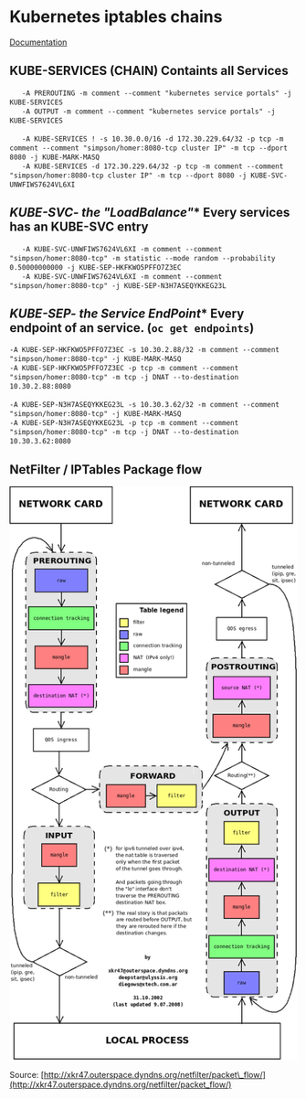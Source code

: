# Kubernetes iptables chains

[Documentation](https://kubernetes.io/docs/tasks/debug-application-cluster/debug-service/)

## **KUBE-SERVICES (CHAIN)** Containts all Services

```text
   -A PREROUTING -m comment --comment "kubernetes service portals" -j KUBE-SERVICES
   -A OUTPUT -m comment --comment "kubernetes service portals" -j KUBE-SERVICES

   -A KUBE-SERVICES ! -s 10.30.0.0/16 -d 172.30.229.64/32 -p tcp -m comment --comment "simpson/homer:8080-tcp cluster IP" -m tcp --dport 8080 -j KUBE-MARK-MASQ
   -A KUBE-SERVICES -d 172.30.229.64/32 -p tcp -m comment --comment "simpson/homer:8080-tcp cluster IP" -m tcp --dport 8080 -j KUBE-SVC-UNWFIWS7624VL6XI
```

## **KUBE-SVC-* the "LoadBalance"** Every services has an KUBE-SVC entry

```text
   -A KUBE-SVC-UNWFIWS7624VL6XI -m comment --comment "simpson/homer:8080-tcp" -m statistic --mode random --probability 0.50000000000 -j KUBE-SEP-HKFKWO5PFFO7Z3EC
   -A KUBE-SVC-UNWFIWS7624VL6XI -m comment --comment "simpson/homer:8080-tcp" -j KUBE-SEP-N3H7ASEQYKKEG23L
```

## **KUBE-SEP-* the Service EndPoint** Every endpoint of an service. \(`oc get endpoints`\)

```text
-A KUBE-SEP-HKFKWO5PFFO7Z3EC -s 10.30.2.88/32 -m comment --comment "simpson/homer:8080-tcp" -j KUBE-MARK-MASQ
-A KUBE-SEP-HKFKWO5PFFO7Z3EC -p tcp -m comment --comment "simpson/homer:8080-tcp" -m tcp -j DNAT --to-destination 10.30.2.88:8080

-A KUBE-SEP-N3H7ASEQYKKEG23L -s 10.30.3.62/32 -m comment --comment "simpson/homer:8080-tcp" -j KUBE-MARK-MASQ
-A KUBE-SEP-N3H7ASEQYKKEG23L -p tcp -m comment --comment "simpson/homer:8080-tcp" -m tcp -j DNAT --to-destination 10.30.3.62:8080
```

## NetFilter / IPTables Package flow

![package flow](packet_flow10.png)

Source: [http://xkr47.outerspace.dyndns.org/netfilter/packet\_flow/](http://xkr47.outerspace.dyndns.org/netfilter/packet_flow/)

